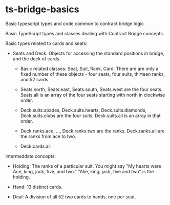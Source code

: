 # ts-bridge-basics
Basic typescript types and code common to contract bridge logic

Basic TypeScript types and classes dealing with Contract Bridge concepts.

Basic types related to cards and seats:

- Seats and Deck. Objects for accessing the standard positions in bridge, and the deck
     of cards.

  - Basic related classes: Seat, Suit, Rank, Card. There are are only a fixed number of these objects  - four seats, four suits, thirteen ranks, and 52 cards.

  - Seats.north, Seats.east, Seats.south, Seats.west are the four seats. Seats.all is an array of the four seats starting
with north in clockwise order.

  - Deck.suits.spades, Deck.suits.hearts, Deck.suits.diamonds, Deck.suits.clubs are the four suits. Deck.suits.all is
an array in that order.

  - Deck.ranks.ace, ..., Deck.ranks.two are the ranks. Deck.ranks.all are the ranks from ace to two.

  - Deck.cards.all


Intermeddate concepts:

- Holding: The ranks of a particular suit. You might say "My hearts were Ace, king, jack, five, and two." "Ake, king, jack, five and two" is the holding.

- Hand: 13 distinct cards.

- Deal: A division of all 52 two cards to hands, one per seat.